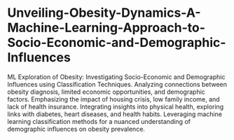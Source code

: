 # Unveiling-Obesity-Dynamics-A-Machine-Learning-Approach-to-Socio-Economic-and-Demographic-Influences
ML Exploration of Obesity: Investigating Socio-Economic and Demographic Influences using Classification Techniques. Analyzing connections between obesity diagnosis, limited economic opportunities, and demographic factors. Emphasizing the impact of housing crisis, low family income, and lack of health insurance. Integrating insights into physical health, exploring links with diabetes, heart diseases, and health habits. Leveraging machine learning classification methods for a nuanced understanding of demographic influences on obesity prevalence.

